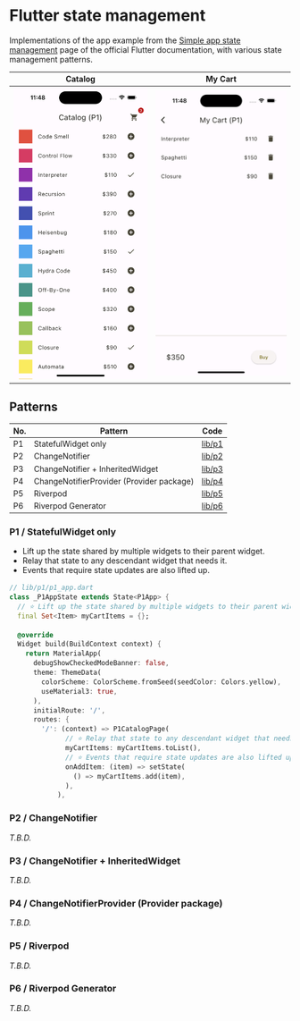 # Flutter state management
Implementations of the app example from the [Simple app state management](https://docs.flutter.dev/data-and-backend/state-mgmt/simple) page of the official Flutter documentation, with various state management patterns.

| Catalog | My Cart |
| :-: | :-: |
| <img width="300" src="./resources/screenshot1.png" /> | <img width="300" src="./resources/screenshot2.png" /> |

## Patterns

| No. | Pattern | Code |
| --- | --- | --- |
| P1 | StatefulWidget only | [lib/p1](./lib/p1) |
| P2 | ChangeNotifier | [lib/p2](./lib/p2) |
| P3 | ChangeNotifier + InheritedWidget | [lib/p3](./lib/p3) |
| P4 | ChangeNotifierProvider (Provider package) | [lib/p4](./lib/p4) |
| P5 | Riverpod | [lib/p5](./lib/p5) |
| P6 | Riverpod Generator | [lib/p6](./lib/p6) |

### P1 / StatefulWidget only
- Lift up the state shared by multiple widgets to their parent widget.
- Relay that state to any descendant widget that needs it.
- Events that require state updates are also lifted up.

```dart
// lib/p1/p1_app.dart
class _P1AppState extends State<P1App> {
  // ⭐️ Lift up the state shared by multiple widgets to their parent widget.
  final Set<Item> myCartItems = {};

  @override
  Widget build(BuildContext context) {
    return MaterialApp(
      debugShowCheckedModeBanner: false,
      theme: ThemeData(
        colorScheme: ColorScheme.fromSeed(seedColor: Colors.yellow),
        useMaterial3: true,
      ),
      initialRoute: '/',
      routes: {
        '/': (context) => P1CatalogPage(
              // ⭐️ Relay that state to any descendant widget that needs it.
              myCartItems: myCartItems.toList(),
              // ⭐️ Events that require state updates are also lifted up.
              onAddItem: (item) => setState(
                () => myCartItems.add(item),
              ),
            ),
```

### P2 / ChangeNotifier

_T.B.D._

### P3 / ChangeNotifier + InheritedWidget

_T.B.D._

### P4 / ChangeNotifierProvider (Provider package)

_T.B.D._

### P5 / Riverpod

_T.B.D._

### P6 / Riverpod Generator

_T.B.D._
